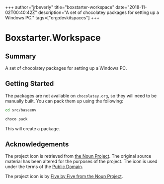 +++
author="jrbeverly"
title="boxstarter-workspace"
date="2018-11-02T00:40:42Z"
description="A set of chocolatey packages for setting up a Windows PC."
tags=["org:devkitspaces"]
+++

# Boxstarter.Workspace

## Summary

A set of chocolatey packages for setting up a Windows PC.

## Getting Started

The packages are not available on `chocolatey.org`, so they will need to be manually built. You can pack them up using the following:

```bash
cd src/baseenv

choco pack
```

This will create a package.

## Acknowledgements

The project icon is retrieved from [the Noun Project](docs/icon/icon.json). The original source material has been altered for the purposes of the project. The icon is used under the terms of the [Public Domain](https://creativecommons.org/publicdomain/zero/1.0/).

The project icon is by [Five by Five from the Noun Project](https://thenounproject.com/term/startup/38246/).
